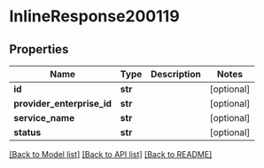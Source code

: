# InlineResponse200119

## Properties
Name | Type | Description | Notes
------------ | ------------- | ------------- | -------------
**id** | **str** |  | [optional] 
**provider_enterprise_id** | **str** |  | [optional] 
**service_name** | **str** |  | [optional] 
**status** | **str** |  | [optional] 

[[Back to Model list]](../README.md#documentation-for-models) [[Back to API list]](../README.md#documentation-for-api-endpoints) [[Back to README]](../README.md)

